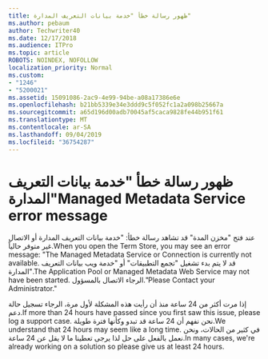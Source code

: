 ```yaml
---
title: ظهور رسالة خطأ "خدمة بيانات التعريف المدارة"
ms.author: pebaum
author: Techwriter40
ms.date: 12/17/2018
ms.audience: ITPro
ms.topic: article
ROBOTS: NOINDEX, NOFOLLOW
localization_priority: Normal
ms.custom:
- "1246"
- "5200021"
ms.assetid: 15091086-2ac9-4e99-94be-a08a17386e6e
ms.openlocfilehash: b21bb5339e34e3ddd9c5f052fc1a2a098b25667a
ms.sourcegitcommit: a65d196d00adb70045af5caca9828fe44b951f61
ms.translationtype: MT
ms.contentlocale: ar-SA
ms.lasthandoff: 09/04/2019
ms.locfileid: "36754287"
---
```

# <a name="managed-metadata-service-error-message"></a><span data-ttu-id="4a11b-102">ظهور رسالة خطأ "خدمة بيانات التعريف المدارة"</span><span class="sxs-lookup"><span data-stu-id="4a11b-102">Managed Metadata Service error message</span></span>

<span data-ttu-id="4a11b-103">عند فتح "مخزن المدة" قد تشاهد رسالة خطأ: "خدمة بيانات التعريف المدارة أو الاتصال غير متوفر حالياً.</span><span class="sxs-lookup"><span data-stu-id="4a11b-103">When you open the Term Store, you may see an error message: "The Managed Metadata Service or Connection is currently not available.</span></span> <span data-ttu-id="4a11b-104">قد لا يتم بدء تشغيل "تجمع التطبيقات" أو "خدمة ويب بيانات التعريف المدارة".</span><span class="sxs-lookup"><span data-stu-id="4a11b-104">The Application Pool or Managed Metadata Web Service may not have been started.</span></span> <span data-ttu-id="4a11b-105">الرجاء الاتصال بالمسؤول."</span><span class="sxs-lookup"><span data-stu-id="4a11b-105">Please Contact your Administrator."</span></span>
  
<span data-ttu-id="4a11b-106">إذا مرت أكثر من 24 ساعة منذ أن رأيت هذه المشكلة لأول مرة، الرجاء تسجيل حالة دعم.</span><span class="sxs-lookup"><span data-stu-id="4a11b-106">If more than 24 hours have passed since you first saw this issue, please log a support case.</span></span> <span data-ttu-id="4a11b-107">نحن نفهم أن 24 ساعة قد تبدو وكأنها فترة طويلة.</span><span class="sxs-lookup"><span data-stu-id="4a11b-107">We understand that 24 hours may seem like a long time.</span></span> <span data-ttu-id="4a11b-108">في كثير من الحالات، ونحن نعمل بالفعل على حل لذا يرجى تعطينا ما لا يقل عن 24 ساعة.</span><span class="sxs-lookup"><span data-stu-id="4a11b-108">In many cases, we're already working on a solution so please give us at least 24 hours.</span></span>
  
